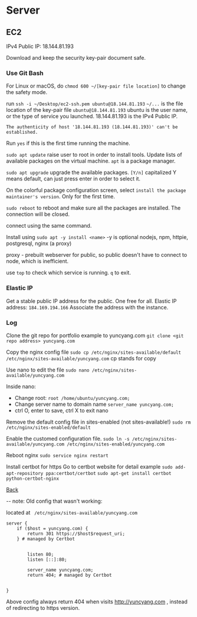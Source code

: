 # Server

## EC2

IPv4 Public IP: 18.144.81.193

Download and keep the security key-pair document safe.

### Use Git Bash

For Linux or macOS, do `chmod 600 ~/[key-pair file location]` to change the safety mode.

run `ssh -i ~/Desktop/ec2-ssh.pem ubuntu@18.144.81.193`
`~/...` is the file location of the key-pair file
`ubuntu@18.144.81.193` ubuntu is the user name, or the type of service you launched.
18.144.81.193 is the IPv4 Public IP.

```
The authenticity of host '18.144.81.193 (18.144.81.193)' can't be established.
```

Run `yes` if this is the first time running the machine.

`sudo apt update` raise user to root in order to install tools. Update lists of available packages on the virtual machine. `apt` is a package manager.

`sudo apt upgrade` upgrade the available packages.
`[Y/n]` capitalized Y means default, can just press enter in order to select it.

On the colorful package configuration screen, select
`install the package maintainer's version`. Only for the first time.

`sudo reboot` to reboot and make sure all the packages are installed. The connection will be closed.

connect using the same command.

Install using `sudo apt -y install <name>` -y is optional
nodejs, npm, httpie, postgresql, nginx (a proxy)

proxy - prebuilt webserver for public, so public doesn't have to connect to node, which is inefficient.

use `top` to check which service is running. `q` to exit.

### Elastic IP

Get a stable public IP address for the public. One free for all.
Elastic IP address: `184.169.194.166`
Associate the address with the instance.

### Log

Clone the git repo for portfolio example to yuncyang.com
`git clone <git repo address> yuncyang.com`

Copy the nginx config file
`sudo cp /etc/nginx/sites-available/default /etc/nginx/sites-available/yuncyang.com`
cp stands for copy

Use nano to edit the file
`sudo nano /etc/nginx/sites-available/yuncyang.com`

Inside nano:

- Change root: `root /home/ubuntu/yuncyang.com;`
- Change server name to domain name `server_name yuncyang.com;`
- ctrl O, enter to save, ctrl X to exit nano

Remove the default config file in sites-enabled (not sites-available!)
`sudo rm /etc/nginx/sites-enabled/default`

Enable the customed configuration file.
`sudo ln -s /etc/nginx/sites-available/yuncyang.com /etc/nginx/sites-enabled/yuncyang.com`

Reboot nginx
`sudo service nginx restart`

Install certbot for https
Go to certbot website for detail example
`sudo add-apt-repository ppa:certbot/certbot`
`sudo apt-get install certbot python-certbot-nginx`

[Back](../../README.md)

--
note:
Old config that wasn't working:

located at ` /etc/nginx/sites-available/yuncyang.com`

```
server {
    if ($host = yuncyang.com) {
        return 301 https://$host$request_uri;
    } # managed by Certbot


        listen 80;
        listen [::]:80;

        server_name yuncyang.com;
        return 404; # managed by Certbot


}
```

Above config always return 404 when visits http://yuncyang.com , instead of redirecting to https version.
